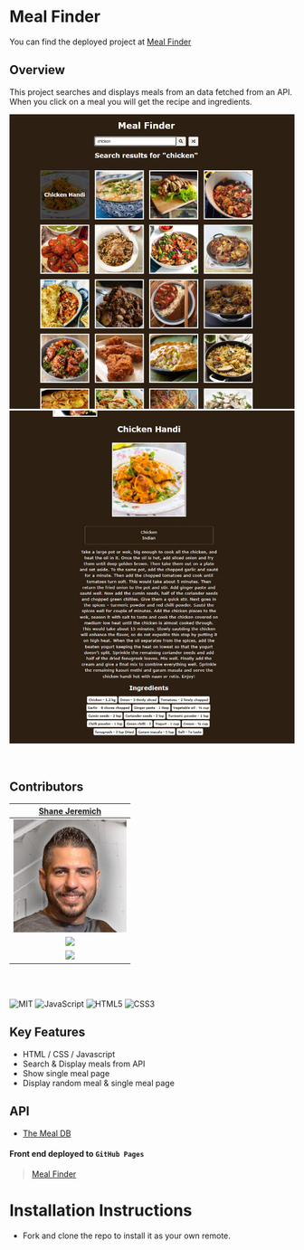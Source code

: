 # Meal Finder

You can find the deployed project at [Meal Finder](https://sjeremich23.github.io/Meal-Finder/)

## Overview

This project searches and displays meals from an data fetched from an API. When you click on a meal you will get the recipe and ingredients.

![Expense Tracker](/images/mealfinder.jpg)
![Expense Tracker](/images/mealfinder2.jpg)

<br>

## Contributors

|                                        [Shane Jeremich](https://github.com/sjeremich23)                                        |
| :----------------------------------------------------------------------------------------------------------------------------: |
|                         [<img src="images/shane.png" width = "200" />](https://github.com/sjeremich23)                         |
|                    [<img src="https://github.com/favicon.ico" width="15"> ](https://github.com/sjeremich23)                    |
| [ <img src="https://static.licdn.com/sc/h/al2o9zrvru7aqj8e1x2rzsrca" width="15"> ](https://www.linkedin.com/in/shanejeremich/) |

<br>
<br>

![MIT](https://img.shields.io/packagist/l/doctrine/orm.svg)
![JavaScript](https://img.shields.io/badge/javascript-%23323330.svg?&logo=javascript&logoColor=%23F7DF1E)
![HTML5](https://img.shields.io/badge/html5-%23E34F26.svg?logo=html5&logoColor=white)
![CSS3](https://img.shields.io/badge/css3-%231572B6.svg?logo=css3&logoColor=white)

## Key Features

- HTML / CSS / Javascript
- Search & Display meals from API
- Show single meal page
- Display random meal & single meal page

## API

- [The Meal DB](https://www.themealdb.com/api/)

#### Front end deployed to `GitHub Pages`

> [Meal Finder](https://sjeremich23.github.io/Meal-Finder/)

# Installation Instructions

- Fork and clone the repo to install it as your own remote.
